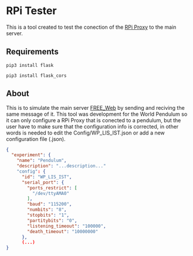 # RPi Tester
This is a tool created to test the conection of the [RPi Proxy](https://github.com/e-lab-FREE/RPi_Proxy) to the main server.

## Requirements

```
pip3 install flask
``` 
```
pip3 install flask_cors
```

## About 
This is to simulate the main server [FREE_Web](https://github.com/e-lab-FREE/FREE_Web) by sending and reciving the same message of it. 
This tool was development for the World Pendulum so it can only configure a RPi Proxy that is conected to a pendulum, but the user have to make sure that the configuration info is corrected, in other words is needed to edit the Config/WP_LIS_IST.json 
or add a new configuration file (.json).

```json
{
  "experiment": {
    "name": "Pendulum",
    "description": "...description..."
    "config": {
      "id": "WP_LIS_IST",
      "serial_port": {
        "ports_restrict": [
          "/dev/ttyAMA0"
        ],
        "baud": "115200",
        "numbits": "8",
        "stopbits": "1",
        "partitybits": "0",
        "listening_timeout": "100000",
        "death_timeout": "10000000"
      },
      (...)
}
```
